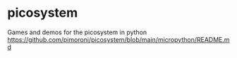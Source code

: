 # picosystem
Games and demos for the picosystem in python
https://github.com/pimoroni/picosystem/blob/main/micropython/README.md
